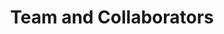 ---
# An instance of the People widget.
# Documentation: https://wowchemy.com/docs/page-builder/
widget: people

# This file represents a page section.
headless: true

# Order that this section appears on the page.
weight: 95

title: Team and Collaborators
subtitle:

content:
  # Choose which groups/teams of users to display.
  #   Edit `user_groups` in each user's profile to add them to one or more of these groups.
  user_groups:
    - Master students
    - PhD students
    - Close collaborators
    - Guest researchers
    - MIT-IBM collaborators
    - Alumni
    - Openings
design:
  show_interests: false
  show_role: true
  show_social: true
---